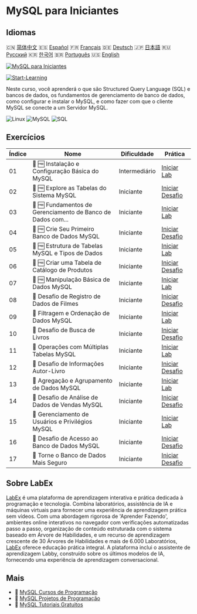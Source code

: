 # MySQL para Iniciantes

## Idiomas

🇨🇳 [简体中文](README_zh.md) 🇪🇸 [Español](README_es.md) 🇫🇷 [Français](README_fr.md) 🇩🇪 [Deutsch](README_de.md) 🇯🇵 [日本語](README_ja.md) 🇷🇺 [Русский](README_ru.md) 🇰🇷 [한국어](README_ko.md) 🇧🇷 [Português](README_pt.md) 🇺🇸 [English](README.md) 

[![MySQL para Iniciantes](https://cover-creator.labex.io/mysql-for-beginners.png?lang=pt)](https://labex.io/pt/courses/mysql-for-beginners)

[![Start-Learning](https://img.shields.io/badge/Start-Learning-whitesmoke?style=for-the-badge)](https://labex.io/pt/courses/mysql-for-beginners)

Neste curso, você aprenderá o que são Structured Query Language (SQL) e bancos de dados, os fundamentos de gerenciamento de banco de dados, como configurar e instalar o MySQL, e como fazer com que o cliente MySQL se conecte a um Servidor MySQL.

![Linux](https://img.shields.io/badge/Linux-whitesmoke?style=for-the-badge&logo=linux)
![MySQL](https://img.shields.io/badge/MySQL-whitesmoke?style=for-the-badge&logo=mysql)
![SQL](https://img.shields.io/badge/SQL-whitesmoke?style=for-the-badge&logo=sql)


## Exercícios

|   Índice | Nome                                                        | Dificuldade   | Prática                                                                                                                                                  |
|----------|-------------------------------------------------------------|---------------|----------------------------------------------------------------------------------------------------------------------------------------------------------|
|       01 | 🧩 🆓 Instalação e Configuração Básica do MySQL             | Intermediário | <a target='_blank' href='https://labex.io/pt/labs/mysql-installation-and-basic-configuration-of-mysql-418415?course=mysql-for-beginners'>Iniciar Lab</a> |
|       02 | 🎯 🆓 Explore as Tabelas do Sistema MySQL                   | Iniciante     | <a target='_blank' href='https://labex.io/pt/labs/mysql-explore-mysql-system-tables-391702?course=mysql-for-beginners'>Iniciar Desafio</a>               |
|       03 | 🧩 🆓 Fundamentos de Gerenciamento de Banco de Dados com... | Iniciante     | <a target='_blank' href='https://labex.io/pt/labs/mysql-database-management-fundamentals-with-mysql-418414?course=mysql-for-beginners'>Iniciar Lab</a>   |
|       04 | 🎯 🆓 Crie Seu Primeiro Banco de Dados MySQL                | Iniciante     | <a target='_blank' href='https://labex.io/pt/labs/mysql-create-your-first-mysql-database-418265?course=mysql-for-beginners'>Iniciar Desafio</a>          |
|       05 | 🧩 🆓 Estrutura de Tabelas MySQL e Tipos de Dados           | Iniciante     | <a target='_blank' href='https://labex.io/pt/labs/mysql-mysql-table-structure-and-data-types-418307?course=mysql-for-beginners'>Iniciar Lab</a>          |
|       06 | 🎯 🆓 Criar uma Tabela de Catálogo de Produtos              | Iniciante     | <a target='_blank' href='https://labex.io/pt/labs/mysql-create-a-product-catalog-table-418298?course=mysql-for-beginners'>Iniciar Desafio</a>            |
|       07 | 🧩 🆓 Manipulação Básica de Dados MySQL                     | Iniciante     | <a target='_blank' href='https://labex.io/pt/labs/sql-mysql-basic-data-manipulation-418303?course=mysql-for-beginners'>Iniciar Lab</a>                   |
|       08 | 🎯  Desafio de Registro de Dados de Filmes                  | Iniciante     | <a target='_blank' href='https://labex.io/pt/labs/mysql-record-movie-data-challenge-418302?course=mysql-for-beginners'>Iniciar Desafio</a>               |
|       09 | 🧩  Filtragem e Ordenação de Dados MySQL                    | Iniciante     | <a target='_blank' href='https://labex.io/pt/labs/mysql-mysql-data-filtering-and-sorting-418305?course=mysql-for-beginners'>Iniciar Lab</a>              |
|       10 | 🎯  Desafio de Busca de Livros                              | Iniciante     | <a target='_blank' href='https://labex.io/pt/labs/mysql-book-search-challenge-418297?course=mysql-for-beginners'>Iniciar Desafio</a>                     |
|       11 | 🧩  Operações com Múltiplas Tabelas MySQL                   | Iniciante     | <a target='_blank' href='https://labex.io/pt/labs/mysql-mysql-multi-table-operations-418306?course=mysql-for-beginners'>Iniciar Lab</a>                  |
|       12 | 🎯  Desafio de Informações Autor-Livro                      | Iniciante     | <a target='_blank' href='https://labex.io/pt/labs/mysql-author-book-information-challenge-418296?course=mysql-for-beginners'>Iniciar Desafio</a>         |
|       13 | 🧩  Agregação e Agrupamento de Dados MySQL                  | Iniciante     | <a target='_blank' href='https://labex.io/pt/labs/mysql-mysql-data-aggregation-and-grouping-418304?course=mysql-for-beginners'>Iniciar Lab</a>           |
|       14 | 🎯  Desafio de Análise de Dados de Vendas MySQL             | Iniciante     | <a target='_blank' href='https://labex.io/pt/labs/mysql-mysql-sales-data-analysis-challenge-418301?course=mysql-for-beginners'>Iniciar Desafio</a>       |
|       15 | 🧩  Gerenciamento de Usuários e Privilégios MySQL           | Iniciante     | <a target='_blank' href='https://labex.io/pt/labs/mysql-mysql-user-and-privileges-management-418308?course=mysql-for-beginners'>Iniciar Lab</a>          |
|       16 | 🎯  Desafio de Acesso ao Banco de Dados MySQL               | Iniciante     | <a target='_blank' href='https://labex.io/pt/labs/mysql-mysql-database-access-challenge-418300?course=mysql-for-beginners'>Iniciar Desafio</a>           |
|       17 | 🎯  Torne o Banco de Dados Mais Seguro                      | Iniciante     | <a target='_blank' href='https://labex.io/pt/labs/mysql-make-database-more-secure-391535?course=mysql-for-beginners'>Iniciar Desafio</a>                 |

## Sobre LabEx

[LabEx](https://labex.io) é uma plataforma de aprendizagem interativa e prática dedicada à programação e tecnologia. Combina laboratórios, assistência de IA e máquinas virtuais para fornecer uma experiência de aprendizagem prática sem vídeos. Com uma abordagem rigorosa de 'Aprender Fazendo', ambientes online interativos no navegador com verificações automatizadas passo a passo, organização de conteúdo estruturada com o sistema baseado em Árvore de Habilidades, e um recurso de aprendizagem crescente de 30 Árvores de Habilidades e mais de 6.000 Laboratórios, [LabEx](https://labex.io) oferece educação prática integral. A plataforma inclui o assistente de aprendizagem Labby, construído sobre os últimos modelos de IA, fornecendo uma experiência de aprendizagem conversacional.

## Mais

- 🔗 [MySQL Cursos de Programação](https://github.com/labex-labs/awesome-programming-courses)
- 🔗 [MySQL Projetos de Programação](https://github.com/labex-labs/awesome-programming-projects)
- 🔗 [MySQL Tutoriais Gratuitos](https://github.com/labex-labs/mysql-free-tutorials)

